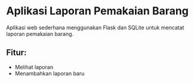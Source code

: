 # Aplikasi Laporan Pemakaian Barang

Aplikasi web sederhana menggunakan Flask dan SQLite untuk mencatat laporan pemakaian barang.

## Fitur:
- Melihat laporan
- Menambahkan laporan baru


